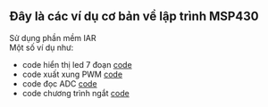 ## Đây là các ví dụ cơ bản về lập trình MSP430
Sử dụng phần mềm IAR
<br/>
Một số ví dụ như:
- code hiển thị led 7 đoạn [code]()
- code xuất xung PWM [code]()
- code đọc ADC [code](/adc2)
- code chương trình ngắt [code](/ngat)
